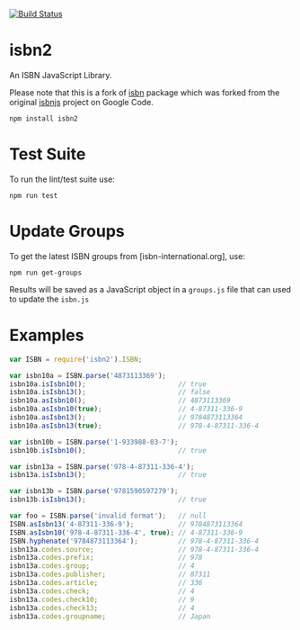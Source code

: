 [![Build Status](https://travis-ci.org/tadas-s/isbnjs.svg?branch=master)](https://travis-ci.org/tadas-s/isbnjs)

isbn2
=====

An ISBN JavaScript Library.

Please note that this is a fork of [isbn](https://www.npmjs.com/package/isbn) package which was forked from the
original [isbnjs](https://code.google.com/p/isbnjs/) project on Google Code.

    npm install isbn2
    
Test Suite
==========

To run the lint/test suite use:

```
npm run test
```

Update Groups
=============

To get the latest ISBN groups from [isbn-international.org], use:

```
npm run get-groups
```

Results will be saved as a JavaScript object in a `groups.js` file that can
used to update the `isbn.js` 

Examples
========

```javascript
var ISBN = require('isbn2').ISBN;

var isbn10a = ISBN.parse('4873113369');
isbn10a.isIsbn10();                       // true
isbn10a.isIsbn13();                       // false
isbn10a.asIsbn10();                       // 4873113369
isbn10a.asIsbn10(true);                   // 4-87311-336-9
isbn10a.asIsbn13();                       // 9784873113364
isbn10a.asIsbn13(true);                   // 978-4-87311-336-4

var isbn10b = ISBN.parse('1-933988-03-7');
isbn10b.isIsbn10();                       // true

var isbn13a = ISBN.parse('978-4-87311-336-4');
isbn13a.isIsbn13();                       // true

var isbn13b = ISBN.parse('9781590597279');
isbn13b.isIsbn13();                       // true

var foo = ISBN.parse('invalid format');   // null
ISBN.asIsbn13('4-87311-336-9');           // 9784873113364
ISBN.asIsbn10('978-4-87311-336-4', true); // 4-87311-336-9
ISBN.hyphenate('9784873113364');          // 978-4-87311-336-4
isbn13a.codes.source;                     // 978-4-87311-336-4
isbn13a.codes.prefix;                     // 978
isbn13a.codes.group;                      // 4
isbn13a.codes.publisher;                  // 87311
isbn13a.codes.article;                    // 336
isbn13a.codes.check;                      // 4
isbn13a.codes.check10;                    // 9
isbn13a.codes.check13;                    // 4
isbn13a.codes.groupname;                  // Japan
```
